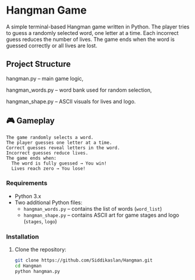 # Hangman Game

A simple terminal-based Hangman game written in Python. The player tries to guess a randomly selected word, one letter at a time. Each incorrect guess reduces the number of lives. The game ends when the word is guessed correctly or all lives are lost.


## Project Structure

hangman.py – main game logic,

hangman_words.py – word bank used for random selection,

hangman_shape.py – ASCII visuals for lives and logo.

## 🎮 Gameplay
```text
The game randomly selects a word.
The player guesses one letter at a time.
Correct guesses reveal letters in the word.
Incorrect guesses reduce lives.
The game ends when:
  The word is fully guessed → You win!
  Lives reach zero → You lose!
```


### Requirements
- Python 3.x
- Two additional Python files:
  - `hangman_words.py` – contains the list of words (`word_list`)
  - `hangman_shape.py` – contains ASCII art for game stages and logo (`stages`, `logo`)


### Installation
1. Clone the repository:
   ```bash
   git clone https://github.com/Siddikaslan/Hangman.git
   cd Hangman
   python hangman.py
   ```
